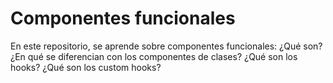 # Componentes funcionales

En este repositorio, se aprende sobre componentes funcionales:
¿Qué son?
¿En qué se diferencian con los componentes de clases?
¿Qué son los hooks?
¿Qué son los custom hooks?
